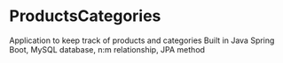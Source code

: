 # ProductsCategories
Application to keep track of products and categories
Built in Java Spring Boot, MySQL database, n:m relationship, JPA method
